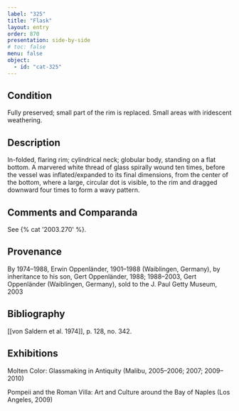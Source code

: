 ```yaml
---
label: "325"
title: "Flask"
layout: entry
order: 870
presentation: side-by-side
# toc: false
menu: false
object:
  - id: "cat-325"
---
```


## Condition

Fully preserved; small part of the rim is replaced. Small areas with iridescent weathering.

## Description

In-folded, flaring rim; cylindrical neck; globular body, standing on a flat bottom. A marvered white thread of glass spirally wound ten times, before the vessel was inflated/expanded to its final dimensions, from the center of the bottom, where a large, circular dot is visible, to the rim and dragged downward four times to form a wavy pattern.

## Comments and Comparanda

See {% cat '2003.270' %}.

## Provenance

By 1974–1988, Erwin Oppenländer, 1901–1988 (Waiblingen, Germany), by inheritance to his son, Gert Oppenländer, 1988; 1988–2003, Gert Oppenländer (Waiblingen, Germany), sold to the J. Paul Getty Museum, 2003

## Bibliography

[[von Saldern et al. 1974]], p. 128, no. 342.

## Exhibitions

Molten Color: Glassmaking in Antiquity (Malibu, 2005–2006; 2007; 2009–2010)

Pompeii and the Roman Villa: Art and Culture around the Bay of Naples (Los Angeles, 2009)